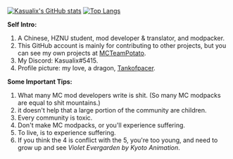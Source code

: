 [![Kasualix's GitHub stats](https://github-readme-stats.vercel.app/api?username=Kasualix)](https://github.com/anuraghazra/github-readme-stats)
[![Top Langs](https://github-readme-stats.vercel.app/api/top-langs/?username=Kasualix)](https://github.com/anuraghazra/github-readme-stats)

**Self Intro:**
1. A Chinese, HZNU student, mod developer & translator, and modpacker.
2. This GitHub account is mainly for contributing to other projects, but you can see my own projects at [MCTeamPotato](https://github.com/MCTeamPotato).
3. My Discord: Kasualix#5415.
4. Profile picture: my love, a dragon, [Tankofpacer](https://b23.tv/260c025).

**Some Important Tips:**

1. What many MC mod developers write is shit. (So many MC modpacks are equal to shit mountains.)
2. it doesn't help that a large portion of the community are children.
3. Every community is toxic.
4. Don't make MC modpacks, or you'll experience suffering.
5. To live, is to experience suffering.
6. If you think the 4 is conflict with  the 5, you're too young, and need to grow up and see _Violet Evergarden by Kyoto Animation_.

